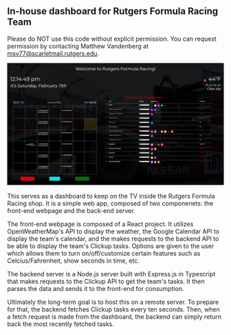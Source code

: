 ## In-house dashboard for Rutgers Formula Racing Team
Please do NOT use this code without explicit permission. You can request permission by contacting Matthew Vandenberg at msv77@scarletmail.rutgers.edu.

![Dashboard Demo](./images/dashboard.png)

This serves as a dashboard to keep on the TV inside the Rutgers Formula Racing shop. It is a simple web app, composed of two componenets: the front-end webpage and the back-end server. 

The front-end webpage is composed of a React project. It utilizes OpenWeatherMap's API to display the weather, the Google Calendar API to display the team's calendar, and the makes requests to the backend API to be able to display the team's Clickup tasks. Options are given to the user which allows them to turn on/off/customize certain features such as Celcius/Fahrenheit, show seconds in time, etc.

The backend server is a Node.js server built with Express.js in Typescript that makes requests to the Clickup API to get the team's tasks. It then parses the data and sends it to the front-end for consumption.

Ultimately the long-term goal is to host this on a remote server. To prepare for that, the backend fetches Clickup tasks every ten seconds. Then, when a fetch request is made from the dashboard, the backend can simply return back the most recently fetched tasks.

